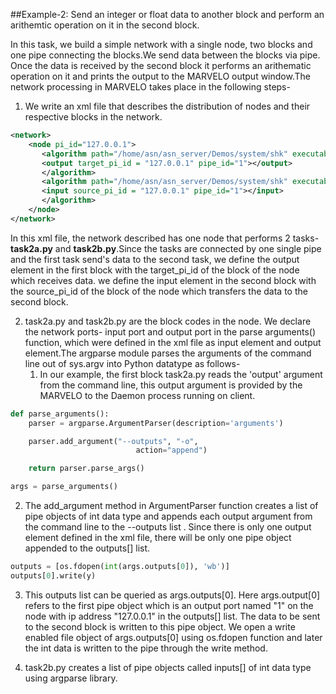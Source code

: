 ##Example-2: Send an integer or float data to another block and perform an arithemtic operation on it in the second block.

In this task, we build a simple network with a single node, two blocks and one pipe connecting the blocks.We send data between the blocks via pipe. Once the data is received by the second block it performs an arithematic operation on it and prints the output to the MARVELO output window.The network processing in MARVELO takes place in the following steps-

1. We write an xml file that describes the distribution of nodes and their respective blocks in the network.

```xml
<network>
    <node pi_id="127.0.0.1">
       <algorithm path="/home/asn/asn_server/Demos/system/shk" executable="./task2a.py">   
	   <output target_pi_id = "127.0.0.1" pipe_id="1"></output>                            	
       </algorithm>
       <algorithm path="/home/asn/asn_server/Demos/system/shk" executable="./task2b.py">
	   <input source_pi_id = "127.0.0.1" pipe_id="1"></input>                                	
       </algorithm>
    </node>
</network>
```

In this xml file, the network described has one node that performs 2 tasks- **task2a.py** and **task2b.py**.Since the tasks are connected by one single pipe and the first task send's data to the second task, we define the output element in the first block with the target_pi_id of the block of the node which receives data. we define the input element in the second block with the source_pi_id of the block of the node which transfers the data to the second block.

2. task2a.py and task2b.py are the block codes in the node. We declare the network ports- input port and output port in the parse arguments() function, which were defined in the xml file as input element and output element.The argparse module parses the arguments of the command line out of sys.argv into Python datatype as follows-
   1. In our example, the first block task2a.py reads the 'output' argument from the command line, this output argument is provided by the MARVELO to the Daemon process running on client.
```python
def parse_arguments():
    parser = argparse.ArgumentParser(description='arguments')

    parser.add_argument("--outputs", "-o",
                            action="append")

    return parser.parse_args()

args = parse_arguments()
```
   2. The add_argument method in ArgumentParser function creates a list of pipe objects of int data type and appends each output argument from the command line to the --outputs list . Since there is only one output element defined in the xml file, there will be only one pipe object appended to the outputs[] list. 

```python
outputs = [os.fdopen(int(args.outputs[0]), 'wb')]
outputs[0].write(y)
```
   3. This outputs list can be queried as args.outputs[0]. Here args.output[0] refers to the first pipe object which is an output port named "1" on the node with ip address "127.0.0.1" in the outputs[] list. The data to be sent to the second block is written to this pipe object. We open a write enabled file object of args.outputs[0] using os.fdopen function and later the int data is written to the pipe through the write method.

3. task2b.py creates a list of pipe objects called inputs[] of int data type using argparse library.





